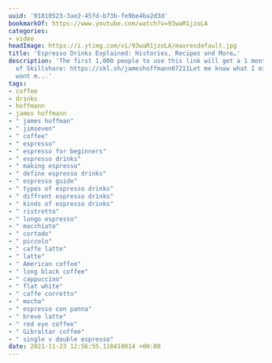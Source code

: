 ```yaml
---
uuid: '01810523-3ae2-45fd-b73b-fe9be4ba2d3d'
bookmarkOf: https://www.youtube.com/watch?v=93waR1jzoLA
categories:
- video
headImage: https://i.ytimg.com/vi/93waR1jzoLA/maxresdefault.jpg
title: 'Espresso Drinks Explained: Histories, Recipes and More…'
description: 'The first 1,000 people to use this link will get a 1 month free trial
  of Skillshare: https://skl.sh/jameshoffmann07211Let me know what I missed!If you
  want m...'
tags:
- coffee
- drinks
- hoffmann
- james hoffmann
- " james hoffman"
- " jimseven"
- " coffee"
- " espresso"
- " espresso for beginners"
- " espresso drinks"
- " making espresso"
- " define espresso drinks"
- " espresso guide"
- " types of espresso drinks"
- " diffrent espresso drinks"
- " kinds of espresso drinks"
- " ristretto"
- " lungo espresso"
- " macchiato"
- " cortado"
- " piccolo"
- " caffe latte"
- " latte"
- " American coffee"
- " long black coffee"
- " cappuccino"
- " flat white"
- " caffe corretto"
- " mocha"
- " espresso con panna"
- " breve latte"
- " red eye coffee"
- " Gibraltar coffee"
- " single v double espresso"
date: 2021-11-23 12:56:55.110410014 +00:00
---
```

